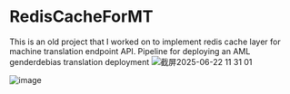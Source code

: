 # RedisCacheForMT
This is an old project that I worked on to implement redis cache layer for machine translation endpoint API. 
Pipeline for deploying an AML genderdebias translation deployment 
![截屏2025-06-22 11 31 01](https://github.com/user-attachments/assets/3895a87d-fccf-496e-8d28-0d370f170cb8)

![image](https://github.com/user-attachments/assets/1b9a5ad3-22fc-4b2b-bc7c-c6db967728b8)

